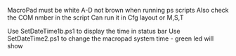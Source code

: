 MacroPad must be white A-D not brown when running ps scripts
Also check the COM nmber in the script
Can run it in Cfg layout or M,S,T

Use SetDateTime1b.ps1 to display the time in status bar
Use SetDateTime2.ps1 to change the macropad system time - green led will show


